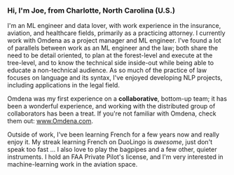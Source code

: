 ### Hi, I'm Joe, from Charlotte, North Carolina (U.S.)

I'm an ML engineer and data lover, with work experience in the insurance, aviation, and healthcare fields, primarily as a practicing attorney. I currently work with Omdena as a project manager and ML engineer. I've found a lot of parallels between work as an ML engineer and the law; both share the need to be detail oriented, to plan at the forest-level and execute at the tree-level, and to know the technical side inside-out while being able to educate a non-technical audience. As so much of the practice of law focuses on language and its syntax, I've enjoyed developing NLP projects, including applications in the legal field.     

Omdena was my first experience on a __collaborative__, bottom-up team; it has been a wonderful experience, and working with the distributed group of collaborators has been a treat. If you're not familiar with Omdena, check them out: www.Omdena.com. 

Outside of work, I've been learning French for a few years now and really enjoy it.  My streak learning French on DuoLingo is _awesome_, just don't speak too fast ... I also love to play the bagpipes and a few other, quieter instruments. I hold an FAA Private Pilot's license, and I'm very interested in machine-learning work in the aviation space. 



<!--
**jnels13/jnels13** is a ✨ _special_ ✨ repository because its `README.md` (this file) appears on your GitHub profile.

Here are some ideas to get you started:

- 🔭 I’m currently working on ...
- 🌱 I’m currently learning ...
- 👯 I’m looking to collaborate on ...
- 🤔 I’m looking for help with ...
- 💬 Ask me about ...
- 📫 How to reach me: ...
- 😄 Pronouns: ...
- ⚡ Fun fact: ...
-->

